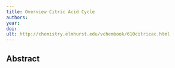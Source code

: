 ```yaml
---
title: Overview Citric Acid Cycle
authors: 
year: 
doi: 
ult: http://chemistry.elmhurst.edu/vchembook/610citricac.html
---
```

## Abstract

